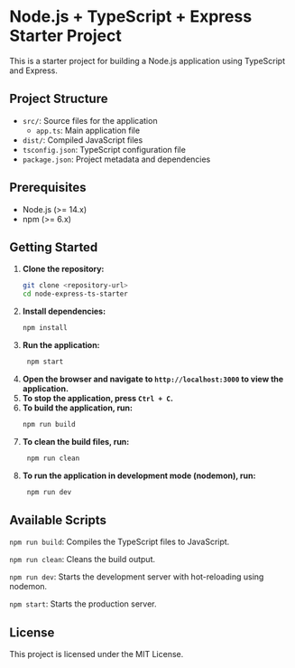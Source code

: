# Node.js + TypeScript + Express Starter Project

This is a starter project for building a Node.js application using TypeScript and Express.

## Project Structure

- `src/`: Source files for the application
    - `app.ts`: Main application file
- `dist/`: Compiled JavaScript files
- `tsconfig.json`: TypeScript configuration file
- `package.json`: Project metadata and dependencies

## Prerequisites

- Node.js (>= 14.x)
- npm (>= 6.x)

## Getting Started

1. **Clone the repository:**
   ```sh
   git clone <repository-url>
   cd node-express-ts-starter
   ```
2. **Install dependencies:**
   ```sh
   npm install
   ```
3. **Run the application:**
   ```sh
    npm start
    ```
4. **Open the browser and navigate to `http://localhost:3000` to view the application.**
5. **To stop the application, press `Ctrl + C`.**
6. **To build the application, run:**
   ```sh
   npm run build
   ```
7. **To clean the build files, run:**
   ```sh
    npm run clean
    ```
8. **To run the application in development mode (nodemon), run:**
   ```sh
    npm run dev
    ```

## Available Scripts

`npm run build`: Compiles the TypeScript files to JavaScript.

`npm run clean`: Cleans the build output.

`npm run dev`: Starts the development server with hot-reloading using nodemon.

`npm start`: Starts the production server.

## License

This project is licensed under the MIT License.